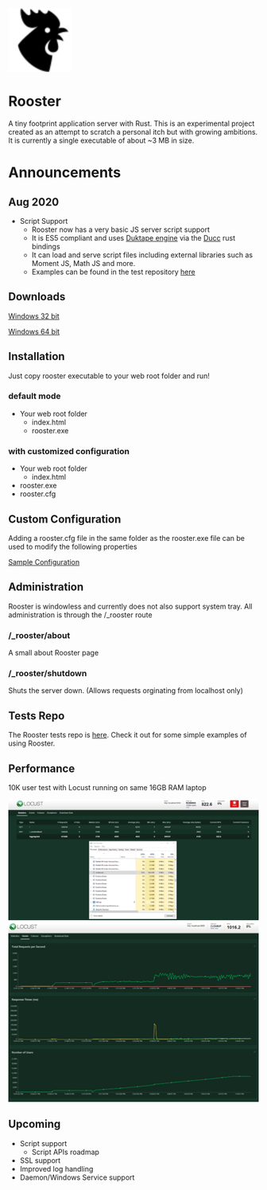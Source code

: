 <img src="./webroot/rooster.png" href="http://icons8.com/" alt="Rooster Personal Web Server" width="128"/>

# Rooster
A tiny footprint application server with Rust. This is an experimental project created as an attempt to scratch a personal itch but with growing ambitions. It is currently a single executable of about ~3 MB in size.

# Announcements
## Aug 2020
- Script Support
  - Rooster now has a very basic JS server script support
  - It is ES5 compliant and uses [Duktape engine](https://duktape.org/) via the [Ducc](https://github.com/SkylerLipthay/ducc) rust bindings
  - It can load and serve script files including external libraries such as Moment JS, Math JS and more.
  - Examples can be found in the test repository [here](https://github.com/elasmojs/rooster-test)

## Downloads
[Windows 32 bit](./dist/rooster-win32.exe)

[Windows 64 bit](./dist/rooster-win64.exe)

## Installation
Just copy rooster executable to your web root folder and run!

### default mode
- Your web root folder
  - index.html
  - rooster.exe
  
### with customized configuration
- Your web root folder
  - index.html
- rooster.exe
- rooster.cfg

## Custom Configuration
Adding a rooster.cfg file in the same folder as the rooster.exe file can be used to modify the following properties

[Sample Configuration](rooster.cfg)

## Administration
Rooster is windowless and currently does not also support system tray. All administration is through the /_rooster route

### /_rooster/about
A small about Rooster page

### /_rooster/shutdown
Shuts the server down. (Allows requests orginating from localhost only)

## Tests Repo
The Rooster tests repo is [here](https://github.com/elasmojs/rooster-test). Check it out for some simple examples of using Rooster.

## Performance
10K user test with Locust running on same 16GB RAM laptop

<img src="./performance/rooster-locust-perf-10kusers.PNG" width="640"/>

<img src="./performance/rooster-locust-perf-10kusers-c1.PNG" width="640"/>

## Upcoming
- Script support
  - Script APIs roadmap
- SSL support
- Improved log handling
- Daemon/Windows Service support
